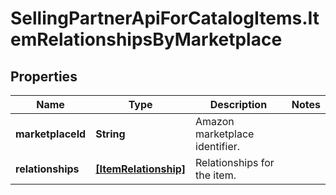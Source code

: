 # SellingPartnerApiForCatalogItems.ItemRelationshipsByMarketplace

## Properties
Name | Type | Description | Notes
------------ | ------------- | ------------- | -------------
**marketplaceId** | **String** | Amazon marketplace identifier. | 
**relationships** | [**[ItemRelationship]**](ItemRelationship.md) | Relationships for the item. | 


